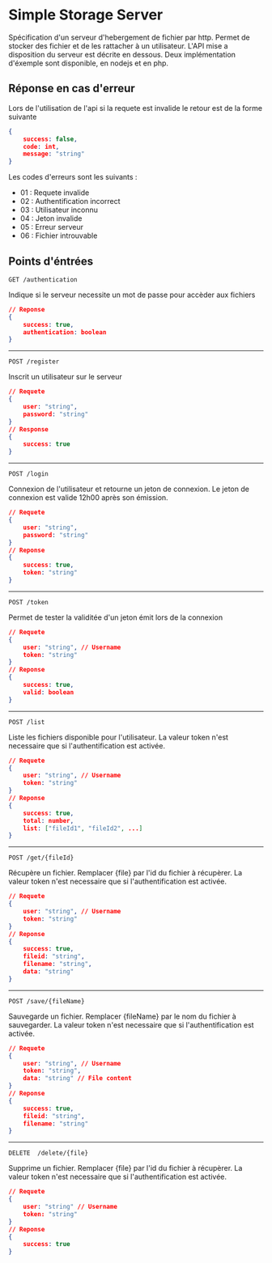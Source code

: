 

# Simple Storage Server

Spécification d'un serveur d'hebergement de fichier par http. Permet de stocker des fichier et de les rattacher à un utilisateur. L'API mise a disposition du serveur est décrite en dessous. Deux implémentation d'éxemple sont disponible, en nodejs et en php.

## Réponse en cas d'erreur

Lors de l'utilisation de l'api si la requete est invalide le retour est de la forme suivante

```json
{
    success: false,
    code: int,
    message: "string"
}
```

Les codes d'erreurs sont les suivants :

- 01 : Requete invalide
- 02 : Authentification incorrect
- 03 : Utilisateur inconnu
- 04 : Jeton invalide
- 05 : Erreur serveur
- 06 : Fichier introuvable

## Points d'éntrées 

`GET /authentication`

Indique si le serveur necessite un mot de passe pour accèder aux fichiers

```json
// Reponse
{
    success: true,
    authentication: boolean
}
```

------

`POST /register`

Inscrit un utilisateur sur le serveur

```json
// Requete
{
    user: "string",
    password: "string"
}
// Response
{
    success: true
}
```



------

`POST /login`

Connexion de l'utilisateur et retourne un jeton de connexion. Le jeton de connexion est valide 12h00 après son émission.

```json
// Requete
{
    user: "string",
    password: "string"
}
// Reponse
{
    success: true,
    token: "string"
}
```

------

`POST /token`

Permet de tester la validitée d'un jeton émit lors de la connexion

```json
// Requete
{
    user: "string", // Username
    token: "string"
}
// Reponse
{
    success: true,
    valid: boolean
}
```



------

`POST /list`

Liste les fichiers disponible pour l'utilisateur. La valeur token n'est necessaire que si l'authentification est activée.

```json
// Requete
{
    user: "string", // Username
    token: "string"
}
// Reponse
{
    success: true,
    total: number,
    list: ["fileId1", "fileId2", ...]
}
```

------

`POST /get/{fileId}`

Récupère un fichier. Remplacer {file} par l'id du fichier à récupèrer. La valeur token n'est necessaire que si l'authentification est activée.

```json
// Requete
{
    user: "string", // Username
    token: "string"
}
// Reponse
{
    success: true,
    fileid: "string",
    filename: "string",
    data: "string"
}
```

------

`POST /save/{fileName}`

Sauvegarde un fichier. Remplacer {fileName} par le nom du fichier à sauvegarder. La valeur token n'est necessaire que si l'authentification est activée.

```json
// Requete
{
    user: "string", // Username
    token: "string",
    data: "string" // File content
}
// Reponse
{
    success: true,
    fileid: "string",
    filename: "string"
}
```

------

`DELETE  /delete/{file}`

Supprime un fichier. Remplacer {file} par l'id du fichier à récupèrer. La valeur token n'est necessaire que si l'authentification est activée.

```json
// Requete
{
    user: "string" // Username
    token: "string"
}
// Reponse
{
    success: true
}
```


